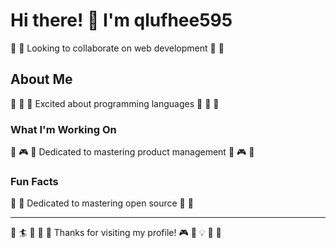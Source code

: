 # Hi there! 👋 I'm qlufhee595

🎽 🎱 Looking to collaborate on web development 🎽 🎱

## About Me
🎻 🎾 🎹 Excited about programming languages 🎻 🎾 🎹

### What I'm Working On
🌈 🎮 🎳 Dedicated to mastering product management 🌈 🎮 🎳

### Fun Facts
🎣 🚣 Dedicated to mastering open source 🎣 🚣

---
🏒 🏄 🥋 🎣 🥊 Thanks for visiting my profile! 🎮 🛶 💡 🚵 🛶
